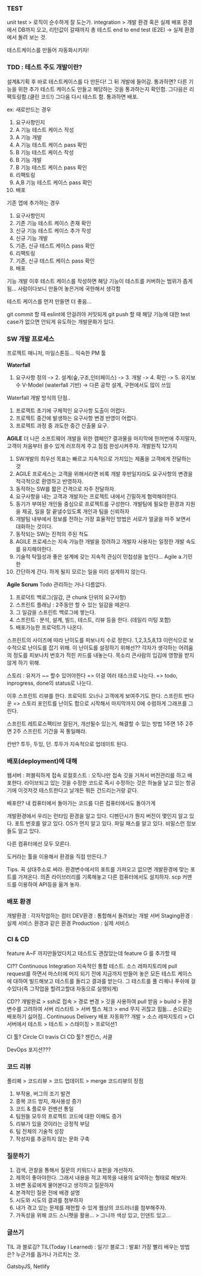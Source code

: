 ### TEST

unit test > 로직이 순수하게 잘 도는가.
integration > 개발 환경 혹은 실제 배포 환경에서 DB까지 오고, 리턴값이 갈때까지 총 테스트
end to end test (E2E) -> 실제 환경에서 돌려 보는 것.

테스트케이스를 만들어 자동화시키자!
### TDD : 테스트 주도 개발이란?
설계&기획 후 바로 테스트케이스를 다 만든다! 그 뒤 개발에 들어감.
통과하면? 다른 기능을 위한 추가 테스트 케이스도 만들고 해당하는 것을 통과하는지 확인함.
그다음은 리팩토링함.(클린 코드!)
그다음 다시 테스트 함.
통과하면 배포.

ex:
새로만드는 경우
1. 요구사항인지
2. A 기능 테스트 케이스 작성
3. A 기능 개발
4. A 기능 태스트 케이스 pass 확인
5. B 기능 테스트 케이스 작성
6. B 기능 개발
7. B 기능 테스트 케이스 pass 확인
8. 리팩토링
9. A,B 기능 테스트 케이스 pass 확인
10. 배포

기존 앱에 추가하는 경우
1. 요구사항인지
2. 기존 기능 테스트 케이스 존재 확인
3. 신규 기능 테스트 케이스 추가 작성
4. 신규 기능 개발
5. 기존, 신규 테스트 케이스 pass 확인
6. 리팩토링
7. 기존, 신규 테스트 케이스 pass 확인
8. 배포

기능 개발 이후 테스트 케이스를 작성하면
해당 기능이 테스트를 커버하는 범위가 좁게 됨... 사람이다보니 만들어 놓은거에 국한해서 생각함

테스트 케이스를 먼저 만들면 더 좋음...

git commit 할 때 eslint에 안걸려야 커밋되게 
git push 할 때 해당 기능에 대한 test case가 없으면 안되게 유도하는 개발문화가 있다.

### SW 개발 프로세스
프로젝트 매니저, 마일스톤등... 익숙한 PM 툴

**Waterfall**
1. 요구사항 정의 -> 2. 설계(숲,구조,인터페이스) -> 3. 개발 -> 4. 확인 -> 5. 유지보수
V-Model (waterfall 기반) -> 다른 공학 설계, 구현에서도 많이 쓰임

Waterfall 개발 방식의 단점..
1. 프로젝트 초기에 구체적인 요구사항 도출이 어렵다.
2. 프로젝트 중간에 발생하는 요구사항 변경 반영이 어렵다.
3. 프로젝트 과정 중 과도한 중간 산출물 요구.

**AGILE**
더 나은 소프트웨어 개발을 위한 캠페인?
결과물을 마지막에 한꺼번에 주지말자, 고객이 처음부터 쓸수 있게 러프하게 주고 점점 완성시켜주자.
개발원칙 12가지
1. SW개발의 최우선 목표는 빠르고 지속적으로 가치있는 제품을 고객에게 전달하는 것
2. AGILE 프로세스는 고객을 위해서라면 비록 개발 후반일지라도 요구사항의 변경을 적극적으로 환영하고 반영하자.
3. 동작하는 SW를 짧은 간격으로 자주 전달하자.
4. 요구사항을 내는 고객과 개발자는 프로젝트 내에서 긴밀하게 협력해야한다.
5. 동기가 부여된 개인들 중심으로 프로젝트를 구성한다. 개발팀에 필요한 환경과 지원을 제공, 일을 잘 끝낼수있도록 개인과 팀을 신뢰하자
6. 개발팀 내부에서 정보를 전하는 가장 효율적인 방법은 서로가 얼굴을 마주 보면서 대화하는 것이다.
7. 동작되는 SW는 진척의 주된 척도
8. AGILE 프로세스는 지속 가능한 개발을 장려하고 개발자 사용자는 일정한 개발 속도를 유지해야한다.
9. 기술적 탁월성과 좋은 설계에 갖는 지속적 관심이 민첩성을 높인다... Agile a.기민한
10. 간단하게 간다. 하게 될지 모르는 일을 미리 설계하지 않는다.

**Agile Scrum**
Todo 관리하는 거나 다름없다.
1. 프로덕트 백로그(일감, 큰 chunk 단위의 요구사항) 
2. 스프린트 플래닝 : 2주동안 할 수 있는 일감을 떼온다.
3. 그 일감을 스프린트 백로그에 쌓는다.
4. 스프린트 : 분석, 설계, 빌드, 테스트, 리뷰 등을 한다. (데일리 미팅 포함)
5. 배포가능한 프로덕트가 나온다.

스프린트의 사이즈에 따라 난이도를 피보나치 수로 정한다.
1,2,3,5,8,13 이런식으로 보수적으로 난이도를 잡기 위해.
이 난이도를 설정하기 위해선??
각자가 생각하는 어려움의 정도를 피보나치 번호가 적힌 카드를 내놓는다.
목소리 큰사람의 입김에 영향을 받지 않게 하기 위해.

스토리 : 유저가 ~~ 할수 있어야한다 
=> 이걸 여러 태스크로 나눈다.
=> todo, inprogress, done의 status로 나눈다.

이후 스프린트 리뷰를 한다.
프로덕트 오너나 고객에게 보여주기도 한다.
스프린트 번다운 => 스토리 포인트를 난이도 합으로 시작해서 마지막까지 0에 수렴하게 그래프를 그린다.

스프린트 레트로스펙티브
잘된거, 개선될수 있는거, 해결할 수 있는 방법
1주면 1주 2주면 2주 스프린트 기간을 꼭 통일해라.

칸반?
투두, 두잉, 던. 투두가 지속적으로 업데이트 된다.

### 배포(deployment)에 대해
웹서버 : 퍼블릭하게 접속
로컬호스트 : 오직나만 접속
깃을 거쳐서 버전관리를 하고 배포한다.
라이브되고 있는 것을 수정한 코드로 즉시 수정하는 것은
하늘을 날고 있는 항공기에 이것저것 테스트한다고 날개든 뭐든 건드리는거랑 같다.

배포란? 내 컴퓨터에서 돌아가는 코드를 다른 컴퓨터에서도 돌아가게

개발환경에서 우리는
런타임 환경을 알고 있다.
디펜던시가 뭔지 버전이 몇인지 알고 있다.
포트 번호를 알고 있다.
OS가 먼지 알고 있다.
파일 패스를 알고 있다.
비밀스런 정보들도 알고 있다.

다른 컴퓨터에선 모두 모른다.

도커라는 툴을 이용해서 환경을 직접 만든다..?

Tips.
꼭 상대주소로 써라.
환경변수에서의 포트를 가져오고 없으면 개발환경에 맞는 포트를 가져온다.
의존 라이브러리를 기록해놓고 다른 컴퓨터에서도 설치하자.
scp 커맨드를 이용하여 API등을 옮겨 놓자.

### 배포 환경
개발환경 : 각자작업하는 컴터
DEV환경 : 통합해서 돌려보는 개발 서버
Staging환경 : 실제 서비스 환경과 같은 환경
Production : 실제 서비스

### CI & CD
feature A~F 까지만들었다치고 테스트도 괜찮았는데
feature G 를 추가할 때

CI??
Continuous Integration 지속적인 통합 테스트.
소스 레파지토리에 pull request를 하면서 마스터에 머지 되기 전에
지금까지 만들어 놓은 모든 테스트 케이스에 대하여 빌드해보고 테스트를 돌리고 결과를 받는다.
그 테스트를 풀 리퀘나 푸쉬에 걸수있다(즉 그작업을 할려고할대 자동으로 실행되게) 

CD??
개발완료 > ssh로 접속 > 경로 변경 > 깃을 사용하여 pull 받음 > build > 환경변수를 고려하여 서버 리스타트 > 서버 헬스 체크 > end
무지 귀찮고 힘듦... 손으로는 배포하기 싫어짐..
Continuous Delivery
배포 자동화??
개발 > 소스 레파지토리 > CI서버에서 테스트 > 테스트 > 스태이징 > 프로덕션1

CI 툴?
Circle CI travis CI
CD 툴?
젠킨스, 서클

DevOps 포지션???

### 코드 리뷰
풀리퀘 > 코드리뷰 > 코드 업데이트  > merge
코드리뷰의 장점
1. 부작용, 버그의 조기 발견
2. 중복 코드 방지, 재사용성 증가
3. 코드 & 플로우 컨벤션 통일
4. 팀원들 모두의 프로젝트 코드에 대한 이해도 증가
5. 리뷰가 있을 것이라는 긍정적 부담
6. 팀 전체의 기술적 성장
7. 작성자를 추궁하지 않는 문화 구축


### 질문하기
1. 검색, 관찰을 통해서 질문의 키워드나 표현을 개선하자.
2. 제목이 좋아야한다. 그래서 내용을 적고 제목을 내용의 요약하는 형태로 해보자.
3. 바쁜 동료에게 물어본다고 생각하고 질문하자
4. 본격적인 질문 전에 배경 설명
5. 시도와 시도의 결과를 첨부하자
6. 내가 겪고 있는 문제를 재현할 수 있게 웹상의 코드러너를 첨부해주자.
7. 가독성을 위해 코드 스니펫을 활용... > 그니까 색상 있고, 인덴트 있고... 

### 글쓰기
TIL 과 블로깅?
TIL(Today I Learned) : 일기!
블로그 : 발표!
가장 빨리 배우는 방법은?
누군가를 돕거나 가르치는 것.

GatsbyJS, Netlify